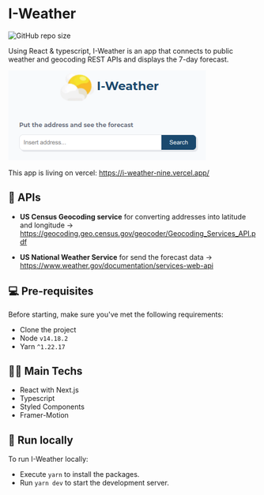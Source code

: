 # I-Weather

![GitHub repo size](https://img.shields.io/github/repo-size/Erickinhou/I-Weather)

Using React & typescript, I-Weather is an app that connects to public weather and geocoding REST APIs and displays the 7-day forecast.

![I-Weather](public/images/layout.png?raw=true "Title")

This app is living on vercel: https://i-weather-nine.vercel.app/

## 🔌 APIs

- **US Census Geocoding service** for converting addresses into latitude and longitude -> https://geocoding.geo.census.gov/geocoder/Geocoding_Services_API.pdf

- **US National Weather Service** for send the forecast data -> https://www.weather.gov/documentation/services-web-api

## 💻 Pre-requisites

Before starting, make sure you've met the following requirements:

- Clone the project
- Node `v14.18.2`
- Yarn `^1.22.17`

## 👨‍💻 Main Techs

- React with Next.js
- Typescript
- Styled Components
- Framer-Motion

## 🚀 Run locally

To run I-Weather locally:

- Execute `yarn` to install the packages.
- Run `yarn dev` to start the development server.
